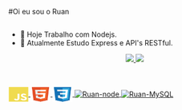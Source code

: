 #Oi eu sou o Ruan

##
- 🔭 Hoje Trabalho com Nodejs.
- 🌱 Atualmente Estudo Express e API's RESTful.

<div align="center">
  <a href="https://www.linkedin.com/in/ruan-costa-souza/">
  <img height="180em" src="https://github-readme-stats.vercel.app/api?username=RuanCostaDeSouza&show_icons=true&theme=dark&include_all_commits=true&count_private=true"/>
  <img height="180em" src="https://github-readme-stats.vercel.app/api/top-langs/?username=RuanCostaDeSouza&layout=compact&langs_count=7&theme=dark"/>
</div>
  
  ##
<div style="display: inline_block"><br>
  <img align="center" alt="Ruan-Js" height="30" width="40" src="https://raw.githubusercontent.com/devicons/devicon/master/icons/javascript/javascript-plain.svg">
  <img align="center" alt="Ruan-HTML" height="30" width="40" src="https://raw.githubusercontent.com/devicons/devicon/master/icons/html5/html5-original.svg">
  <img align="center" alt="Ruan-CSS" height="30" width="40" src="https://raw.githubusercontent.com/devicons/devicon/master/icons/css3/css3-original.svg">
  <img align="center" alt="Ruan-node" height="30" width="40" src="https://cdn.jsdelivr.net/gh/devicons/devicon/icons/nodejs/nodejs-original.svg" />
  <img align="center" alt="Ruan-MySQL" height="30" width="40" src="https://cdn.jsdelivr.net/gh/devicons/devicon/icons/mysql/mysql-original.svg" />
</div>
  
